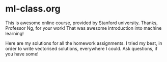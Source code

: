 ml-class.org
============

This is awesome online course, provided by Stanford university. Thanks, Professor Ng, for your work! That was awesome introduction into machine learning!

Here are my solutions for all the homework assignments. I tried my best, in order to write vectorised solutions, everywhere I could.
Ask questions, if you have some!
